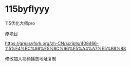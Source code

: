 # 115byflyyy
115优化大师pro

原项目

https://greasyfork.org/zh-CN/scripts/408466-115%E4%BC%98%E5%8C%96%E5%A4%A7%E5%B8%88

修改加入视频播放地址复制
